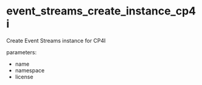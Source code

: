 # event_streams_create_instance_cp4i

Create Event Streams instance for CP4I
 
parameters:
- name 
- namespace
- license
